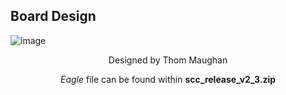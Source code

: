 Board Design
-------------
![image](https://user-images.githubusercontent.com/52707386/62479025-66727a80-b761-11e9-8ce7-775d21b7c434.png)
<p align = 'center'>Designed by Thom Maughan</p>
<p align = 'center'><i>Eagle</i> file can be found within <b>scc_release_v2_3.zip</b></p>
